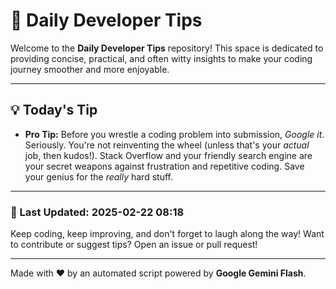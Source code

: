
# 🌟 Daily Developer Tips

Welcome to the **Daily Developer Tips** repository! This space is dedicated to providing concise, practical, and often witty insights to make your coding journey smoother and more enjoyable.

---

## 💡 Today's Tip

- **Pro Tip:**  Before you wrestle a coding problem into submission,  *Google it*. Seriously.  You're not reinventing the wheel (unless that's your *actual* job, then kudos!).  Stack Overflow and your friendly search engine are your secret weapons against frustration and repetitive coding.  Save your genius for the *really* hard stuff.

---

### 📅 Last Updated: 2025-02-22 08:18

Keep coding, keep improving, and don't forget to laugh along the way! Want to contribute or suggest tips? Open an issue or pull request!

---

Made with ❤️ by an automated script powered by **Google Gemini Flash**.
